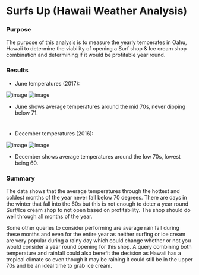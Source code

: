 # Surfs Up (Hawaii Weather Analysis)

### Purpose

The purpose of this analysis is to measure the yearly temperates in Oahu, Hawaii to determine the viability of opening a Surf shop & Ice cream shop combination and determining if it would be profitable year round.

### Results

- June temperatures (2017):

![image](https://user-images.githubusercontent.com/102704559/173201788-0b1de6ae-e1e3-42c4-9118-e6f9339f69be.png)
![image](https://user-images.githubusercontent.com/102704559/173201797-af715522-097e-4229-879d-a115a8ff1f33.png)
- June shows average temperatures around the mid 70s, never dipping below 71.
#

- December temperatures (2016):

![image](https://user-images.githubusercontent.com/102704559/173201863-63f7ec29-b90d-465c-bc12-c72967c49c7c.png)
![image](https://user-images.githubusercontent.com/102704559/173201874-f1ce86f7-248d-40c7-a040-1c471c6cf81b.png)
- December shows average temperatures around the low 70s, lowest being 60.


### Summary

The data shows that the average temperatures through the hottest and coldest months of the year never fall below 70 degrees. There are days in the winter that fall into the 60s but this is not enough to deter a year round Surf/Ice cream shop to not open based on profitability. The shop should do well through all months of the year. 

Some other queries to consider performing are average rain fall during these months and even for the entire year as neither surfing or ice cream are very popular during a rainy day which could change whether or not you would consider a year round opening for this shop. A query combining both temperature and rainfall could also benefit the decision as Hawaii has a tropical climate so even though it may be raining it could still be in the upper 70s and be an ideal time to grab ice cream.
